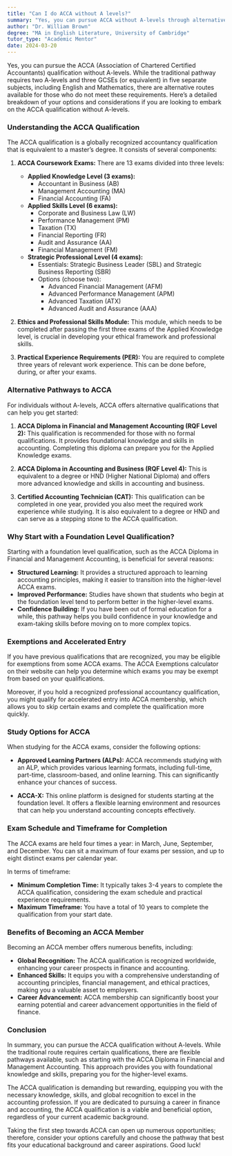 ```yaml
---
title: "Can I do ACCA without A levels?"
summary: "Yes, you can pursue ACCA without A-levels through alternative routes. Explore your options to achieve this globally recognized qualification."
author: "Dr. William Brown"
degree: "MA in English Literature, University of Cambridge"
tutor_type: "Academic Mentor"
date: 2024-03-20
---
```


Yes, you can pursue the ACCA (Association of Chartered Certified Accountants) qualification without A-levels. While the traditional pathway requires two A-levels and three GCSEs (or equivalent) in five separate subjects, including English and Mathematics, there are alternative routes available for those who do not meet these requirements. Here’s a detailed breakdown of your options and considerations if you are looking to embark on the ACCA qualification without A-levels.

### Understanding the ACCA Qualification

The ACCA qualification is a globally recognized accountancy qualification that is equivalent to a master’s degree. It consists of several components:

1. **ACCA Coursework Exams:** There are 13 exams divided into three levels:
   - **Applied Knowledge Level (3 exams):**
     - Accountant in Business (AB)
     - Management Accounting (MA)
     - Financial Accounting (FA)
   - **Applied Skills Level (6 exams):**
     - Corporate and Business Law (LW)
     - Performance Management (PM)
     - Taxation (TX)
     - Financial Reporting (FR)
     - Audit and Assurance (AA)
     - Financial Management (FM)
   - **Strategic Professional Level (4 exams):**
     - Essentials: Strategic Business Leader (SBL) and Strategic Business Reporting (SBR)
     - Options (choose two):
       - Advanced Financial Management (AFM)
       - Advanced Performance Management (APM)
       - Advanced Taxation (ATX)
       - Advanced Audit and Assurance (AAA)

2. **Ethics and Professional Skills Module:** This module, which needs to be completed after passing the first three exams of the Applied Knowledge level, is crucial in developing your ethical framework and professional skills.

3. **Practical Experience Requirements (PER):** You are required to complete three years of relevant work experience. This can be done before, during, or after your exams.

### Alternative Pathways to ACCA

For individuals without A-levels, ACCA offers alternative qualifications that can help you get started:

1. **ACCA Diploma in Financial and Management Accounting (RQF Level 2):** This qualification is recommended for those with no formal qualifications. It provides foundational knowledge and skills in accounting. Completing this diploma can prepare you for the Applied Knowledge exams.

2. **ACCA Diploma in Accounting and Business (RQF Level 4):** This is equivalent to a degree or HND (Higher National Diploma) and offers more advanced knowledge and skills in accounting and business.

3. **Certified Accounting Technician (CAT):** This qualification can be completed in one year, provided you also meet the required work experience while studying. It is also equivalent to a degree or HND and can serve as a stepping stone to the ACCA qualification.

### Why Start with a Foundation Level Qualification?

Starting with a foundation level qualification, such as the ACCA Diploma in Financial and Management Accounting, is beneficial for several reasons:

- **Structured Learning:** It provides a structured approach to learning accounting principles, making it easier to transition into the higher-level ACCA exams.
- **Improved Performance:** Studies have shown that students who begin at the foundation level tend to perform better in the higher-level exams.
- **Confidence Building:** If you have been out of formal education for a while, this pathway helps you build confidence in your knowledge and exam-taking skills before moving on to more complex topics.

### Exemptions and Accelerated Entry

If you have previous qualifications that are recognized, you may be eligible for exemptions from some ACCA exams. The ACCA Exemptions calculator on their website can help you determine which exams you may be exempt from based on your qualifications. 

Moreover, if you hold a recognized professional accountancy qualification, you might qualify for accelerated entry into ACCA membership, which allows you to skip certain exams and complete the qualification more quickly.

### Study Options for ACCA

When studying for the ACCA exams, consider the following options:

- **Approved Learning Partners (ALPs):** ACCA recommends studying with an ALP, which provides various learning formats, including full-time, part-time, classroom-based, and online learning. This can significantly enhance your chances of success.
  
- **ACCA-X:** This online platform is designed for students starting at the foundation level. It offers a flexible learning environment and resources that can help you understand accounting concepts effectively.

### Exam Schedule and Timeframe for Completion

The ACCA exams are held four times a year: in March, June, September, and December. You can sit a maximum of four exams per session, and up to eight distinct exams per calendar year. 

In terms of timeframe:
- **Minimum Completion Time:** It typically takes 3-4 years to complete the ACCA qualification, considering the exam schedule and practical experience requirements.
- **Maximum Timeframe:** You have a total of 10 years to complete the qualification from your start date.

### Benefits of Becoming an ACCA Member

Becoming an ACCA member offers numerous benefits, including:

- **Global Recognition:** The ACCA qualification is recognized worldwide, enhancing your career prospects in finance and accounting.
- **Enhanced Skills:** It equips you with a comprehensive understanding of accounting principles, financial management, and ethical practices, making you a valuable asset to employers.
- **Career Advancement:** ACCA membership can significantly boost your earning potential and career advancement opportunities in the field of finance.

### Conclusion

In summary, you can pursue the ACCA qualification without A-levels. While the traditional route requires certain qualifications, there are flexible pathways available, such as starting with the ACCA Diploma in Financial and Management Accounting. This approach provides you with foundational knowledge and skills, preparing you for the higher-level exams.

The ACCA qualification is demanding but rewarding, equipping you with the necessary knowledge, skills, and global recognition to excel in the accounting profession. If you are dedicated to pursuing a career in finance and accounting, the ACCA qualification is a viable and beneficial option, regardless of your current academic background. 

Taking the first step towards ACCA can open up numerous opportunities; therefore, consider your options carefully and choose the pathway that best fits your educational background and career aspirations. Good luck!
    